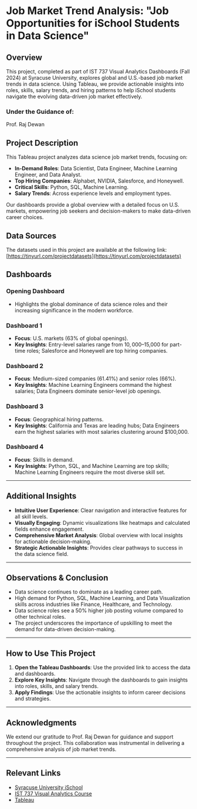 # Job Market Trend Analysis: "Job Opportunities for iSchool Students in Data Science"

## Overview
This project, completed as part of IST 737 Visual Analytics Dashboards (Fall 2024) at Syracuse University, explores global and U.S.-based job market trends in data science. Using Tableau, we provide actionable insights into roles, skills, salary trends, and hiring patterns to help iSchool students navigate the evolving data-driven job market effectively.


### Under the Guidance of:  
Prof. Raj Dewan  


## Project Description
This Tableau project analyzes data science job market trends, focusing on:
- **In-Demand Roles**: Data Scientist, Data Engineer, Machine Learning Engineer, and Data Analyst.
- **Top Hiring Companies**: Alphabet, NVIDIA, Salesforce, and Honeywell.
- **Critical Skills**: Python, SQL, Machine Learning.
- **Salary Trends**: Across experience levels and employment types.

Our dashboards provide a global overview with a detailed focus on U.S. markets, empowering job seekers and decision-makers to make data-driven career choices.


## Data Sources
The datasets used in this project are available at the following link:  
[https://tinyurl.com/projectdatasets](https://tinyurl.com/projectdatasets)


## Dashboards

### Opening Dashboard
- Highlights the global dominance of data science roles and their increasing significance in the modern workforce.

### Dashboard 1
- **Focus**: U.S. markets (63% of global openings).
- **Key Insights**: Entry-level salaries range from $10,000–$15,000 for part-time roles; Salesforce and Honeywell are top hiring companies.

### Dashboard 2
- **Focus**: Medium-sized companies (61.41%) and senior roles (66%).
- **Key Insights**: Machine Learning Engineers command the highest salaries; Data Engineers dominate senior-level job openings.

### Dashboard 3
- **Focus**: Geographical hiring patterns.
- **Key Insights**: California and Texas are leading hubs; Data Engineers earn the highest salaries with most salaries clustering around $100,000.

### Dashboard 4
- **Focus**: Skills in demand.
- **Key Insights**: Python, SQL, and Machine Learning are top skills; Machine Learning Engineers require the most diverse skill set.

---

## Additional Insights
- **Intuitive User Experience**: Clear navigation and interactive features for all skill levels.
- **Visually Engaging**: Dynamic visualizations like heatmaps and calculated fields enhance engagement.
- **Comprehensive Market Analysis**: Global overview with local insights for actionable decision-making.
- **Strategic Actionable Insights**: Provides clear pathways to success in the data science field.

---

## Observations & Conclusion
- Data science continues to dominate as a leading career path.
- High demand for Python, SQL, Machine Learning, and Data Visualization skills across industries like Finance, Healthcare, and Technology.
- Data science roles see a 50% higher job posting volume compared to other technical roles.
- The project underscores the importance of upskilling to meet the demand for data-driven decision-making.

---

## How to Use This Project
1. **Open the Tableau Dashboards**: Use the provided link to access the data and dashboards.
2. **Explore Key Insights**: Navigate through the dashboards to gain insights into roles, skills, and salary trends.
3. **Apply Findings**: Use the actionable insights to inform career decisions and strategies.

---

## Acknowledgments
We extend our gratitude to Prof. Raj Dewan for guidance and support throughout the project. This collaboration was instrumental in delivering a comprehensive analysis of job market trends.

---

## Relevant Links
- [Syracuse University iSchool](https://ischool.syr.edu/)
- [IST 737 Visual Analytics Course](https://ischool.syr.edu/course/ist-737-visual-analytics/)
- [Tableau](https://www.tableau.com/)
